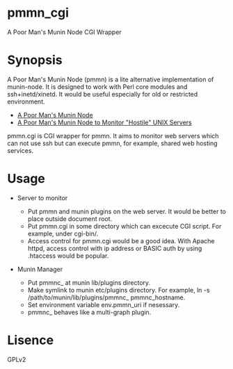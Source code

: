 # pmmn\_cgi
A Poor Man's Munin Node CGI Wrapper

# Synopsis

A Poor Man's Munin Node (pmmn) is a lite alternative implementation of munin-node. It is designed to work with Perl core modules and ssh+inetd/xinetd. It would be useful especially for old or restricted environment.
- [A Poor Man's Munin Node](https://github.com/munin-monitoring/contrib/tree/master/tools/pmmn)
- [A Poor Man's Munin Node to Monitor "Hostile" UNIX Servers](http://blog.pwkf.org/post/2008/11/04/A-Poor-Man-s-Munin-Node-to-Monitor-Hostile-UNIX-Servers)

pmmn.cgi is CGI wrapper for pmmn. It aims to monitor web servers which can not use ssh but can execute pmmn, for example, shared web hosting services.

# Usage

- Server to monitor
  - Put pmmn and munin plugins on the web server. It would be better to place outside document root.
  - Put pmmn.cgi in some directory which can excecute CGI script. For example, under cgi-bin/.
  - Access control for pmmn.cgi would be a good idea. With Apache httpd, access control with ip address or BASIC auth by using .htaccess would be popular.

- Munin Manager
  - Put pmmnc\_ at munin lib/plugins directory.
  - Make symlink to munin etc/plugins directory. For example, ln -s /path/to/munin/lib/plugins/pmmnc\_ pmmnc\_hostname.
  - Set environment variable env.pmmn\_uri if nesessary.
  - pmmnc\_ behaves like a multi-graph plugin. 

# Lisence

GPLv2
